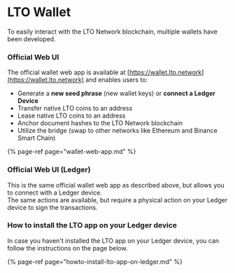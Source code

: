 # LTO Wallet

To easily interact with the LTO Network blockchain, multiple wallets have been developed.

### Official Web UI

The official wallet web app is available at [https://wallet.lto.network](https://wallet.lto.network) and enables users to:

* Generate a **new seed phrase** \(new wallet keys\) or **connect a Ledger Device**
* Transfer native LTO coins to an address
* Lease native LTO coins to an address
* Anchor document hashes to the LTO Network blockchain
* Utilize the bridge \(swap to other networks like Ethereum and Binance Smart Chain\)

{% page-ref page="wallet-web-app.md" %}

### Official Web UI \(Ledger\)

This is the same official wallet web app as described above, but allows you to connect with a Ledger device.  
The same actions are available, but require a physical action on your Ledger device to sign the transactions.

### How to install the LTO app on your Ledger device

In case you haven't installed the LTO app on your Ledger device, you can follow the instructions on the page below.

{% page-ref page="howto-install-lto-app-on-ledger.md" %}



